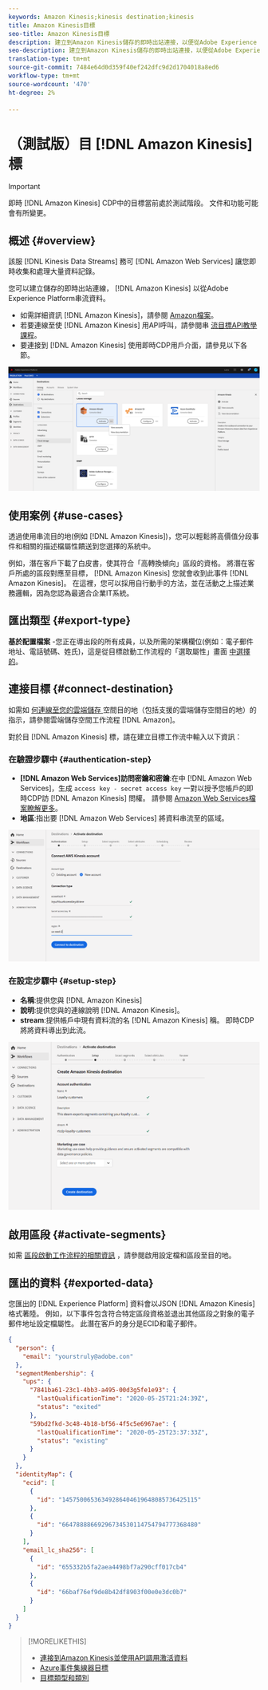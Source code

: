 ```yaml
---
keywords: Amazon Kinesis;kinesis destination;kinesis
title: Amazon Kinesis目標
seo-title: Amazon Kinesis目標
description: 建立到Amazon Kinesis儲存的即時出站連接，以便從Adobe Experience Platform流資料。
seo-description: 建立到Amazon Kinesis儲存的即時出站連接，以便從Adobe Experience Platform流資料。
translation-type: tm+mt
source-git-commit: 7484e64d0d359f40ef242dfc9d2d1704018a8ed6
workflow-type: tm+mt
source-wordcount: '470'
ht-degree: 2%

---
```



# （測試版）目 [!DNL Amazon Kinesis] 標


>[!IMPORTANT]
>
>即時 [!DNL Amazon Kinesis] CDP中的目標當前處於測試階段。 文件和功能可能會有所變更。

## 概述 {#overview}

該服 [!DNL Kinesis Data Streams] 務可 [!DNL Amazon Web Services] 讓您即時收集和處理大量資料記錄。

您可以建立儲存的即時出站連線， [!DNL Amazon Kinesis] 以從Adobe Experience Platform串流資料。

* 如需詳細資訊 [!DNL Amazon Kinesis]，請參閱 [Amazon檔案](https://docs.aws.amazon.com/streams/latest/dev/introduction.html)。
* 若要連線至使 [!DNL Amazon Kinesis] 用API呼叫，請參閱串 [流目標API教學課程](../../api/streaming-destinations.md)。
* 要連接到 [!DNL Amazon Kinesis] 使用即時CDP用戶介面，請參見以下各節。

![UI中的Amazon Kinesis](../../assets/catalog/cloud-storage/amazon-kinesis/catalog.png)


## 使用案例 {#use-cases}

透過使用串流目的地(例如 [!DNL Amazon Kinesis])，您可以輕鬆將高價值分段事件和相關的描述檔屬性饋送到您選擇的系統中。

例如，潛在客戶下載了白皮書，使其符合「高轉換傾向」區段的資格。 將潛在客戶所處的區段對應至目標， [!DNL Amazon Kinesis] 您就會收到此事件 [!DNL Amazon Kinesis]。 在這裡，您可以採用自行動手的方法，並在活動之上描述業務邏輯，因為您認為最適合企業IT系統。

## 匯出類型 {#export-type}

**基於配置檔案** -您正在導出段的所有成員，以及所需的架構欄位(例如：電子郵件地址、電話號碼、姓氏)，這是從目標啟動工作流程的「選取屬性」畫面 [中選擇的](../../ui/activate-destinations.md#select-attributes)。

## 連接目標 {#connect-destination}

如需如 [何連線至您的雲端儲存 ](./workflow.md)空間目的地（包括支援的雲端儲存空間目的地）的指示，請參閱雲端儲存空間工作流程 [!DNL Amazon]。

對於目 [!DNL Amazon Kinesis] 標，請在建立目標工作流中輸入以下資訊：

### 在驗證步驟中 {#authentication-step}

* **[!DNL Amazon Web Services]訪問密鑰和密鑰**:在中 [!DNL Amazon Web Services]，生成 `access key - secret access key` 一對以授予您帳戶的即時CDP訪 [!DNL Amazon Kinesis] 問權。 請參閱 [Amazon Web Services檔案瞭解更多](https://docs.aws.amazon.com/IAM/latest/UserGuide/id_credentials_access-keys.html)。
* **地區**:指出要 [!DNL Amazon Web Services] 將資料串流至的區域。

![帳戶步驟中的輸入欄位](../../assets/catalog/cloud-storage/amazon-kinesis/account.png)

### 在設定步驟中 {#setup-step}

* **名稱**:提供您與 [!DNL Amazon Kinesis]
* **說明**:提供您與的連線說明 [!DNL Amazon Kinesis]。
* **stream**:提供帳戶中現有資料流的名 [!DNL Amazon Kinesis] 稱。 即時CDP將將資料導出到此流。

![驗證步驟中的輸入欄位](../../assets/catalog/cloud-storage/amazon-kinesis/setup.png)

<!--

>[!IMPORTANT]
>
>Real-time CDP needs `write` permissions on the bucket object where the export files will be delivered.

-->

## 啟用區段 {#activate-segments}

如需 [區段啟動工作流程的相關資訊](../../ui/activate-destinations.md) ，請參閱啟用設定檔和區段至目的地。

## 匯出的資料 {#exported-data}

您匯出的 [!DNL Experience Platform] 資料會以JSON [!DNL Amazon Kinesis] 格式著陸。 例如，以下事件包含符合特定區段資格並退出其他區段之對象的電子郵件地址設定檔屬性。 此潛在客戶的身分是ECID和電子郵件。

```json
{
  "person": {
    "email": "yourstruly@adobe.con"
  },
  "segmentMembership": {
    "ups": {
      "7841ba61-23c1-4bb3-a495-00d3g5fe1e93": {
        "lastQualificationTime": "2020-05-25T21:24:39Z",
        "status": "exited"
      },
      "59bd2fkd-3c48-4b18-bf56-4f5c5e6967ae": {
        "lastQualificationTime": "2020-05-25T23:37:33Z",
        "status": "existing"
      }
    }
  },
  "identityMap": {
    "ecid": [
      {
        "id": "14575006536349286404619648085736425115"
      },
      {
        "id": "66478888669296734530114754794777368480"
      }
    ],
    "email_lc_sha256": [
      {
        "id": "655332b5fa2aea4498bf7a290cff017cb4"
      },
      {
        "id": "66baf76ef9de8b42df8903f00e0e3dc0b7"
      }
    ]
  }
}
```



>[!MORELIKETHIS]
>
>* [連接到Amazon Kinesis並使用API調用激活資料](../../api/streaming-destinations.md)
>* [Azure事件集線器目標](./azure-event-hubs.md)
>* [目標類型和類別](../../destination-types.md)

